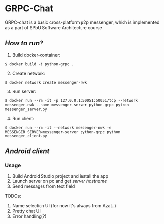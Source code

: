 # GRPC-Chat

GRPC-chat is a basic cross-platform p2p messenger, which is implemented as a part of SPbU Software Architecture course

## *How to run?*

1)  Build docker-container:

```
$ docker build -t python-grpc .
```

2)  Create network:

```
$ docker network create messenger-nwk
```

3)  Run server:

```
$ docker run --rm -it -p 127.0.0.1:50051:50051/tcp --network messenger-nwk --name messenger-server python-grpc python messenger_server.py
```

4)  Run client:

```
$ docker run --rm -it --network messenger-nwk -e MESSENGER_SERVER=messenger-server python-grpc python messenger_client.py
```

## *Android client*

### Usage

1) Build Android Studio project and install the app
2) Launch server on pc and get *server hostname*
3) Send messages from text field

TODOs:
1) Name selection UI (for now it's always from Azat..)
2) Pretty chat UI
3) Error handling(?)
